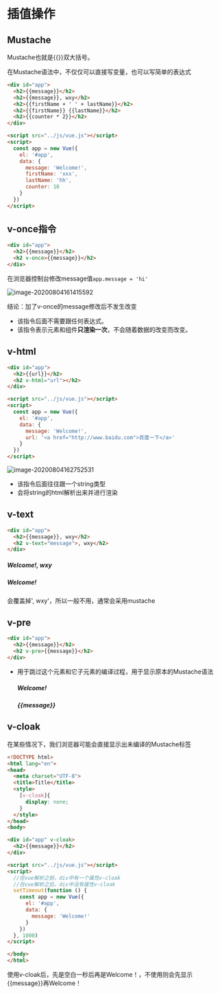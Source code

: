 # 插值操作

## Mustache

Mustache也就是{{}}双大括号。

在Mustache语法中，不仅仅可以直接写变量，也可以写简单的表达式

```html
<div id="app">
  <h2>{{message}}</h2>
  <h2>{{message}}, wxy</h2>
  <h2>{{firstName + ' ' + lastName}}</h2>
  <h2>{{firstName}} {{lastName}}</h2>
  <h2>{{counter * 2}}</h2>
</div>

<script src="../js/vue.js"></script>
<script>
  const app = new Vue({
    el: '#app',
    data: {
      message: 'Welcome!',
      firstName: 'xxx',
      lastName: 'hh',
      counter: 10
    }
  })
</script>
```

## v-once指令

```html
<div id="app">
  <h2>{{message}}</h2>
  <h2 v-once>{{message}}</h2>
</div>
```

在浏览器控制台修改message值`app.message = 'hi'`

![image-20200804161415592](E:\vue-github-repo\vue\images\image-20200804161415592.png)

结论：加了v-once的message修改后不发生改变

- 该指令后面不需要跟任何表达式。
- 该指令表示元素和组件**只渲染一次**，不会随着数据的改变而改变。

## v-html

```html
<div id="app">
  <h2>{{url}}</h2>
  <h2 v-html="url"></h2>
</div>

<script src="../js/vue.js"></script>
<script>
  const app = new Vue({
    el: '#app',
    data: {
      message: 'Welcome!',
      url: '<a href="http://www.baidu.com">百度一下</a>'
    }
  })
</script>
```

![image-20200804162752531](E:\vue-github-repo\vue\images\image-20200804162752531.png)

- 该指令后面往往跟一个string类型
- 会将string的html解析出来并进行渲染

## v-text

```html
<div id="app">
  <h2>{{message}}, wxy</h2>
  <h2 v-text="message">, wxy</h2>
</div>
```

##### Welcome!, wxy

##### Welcome!

会覆盖掉', wxy'，所以一般不用，通常会采用mustache

## v-pre

```HTML
<div id="app">
  <h2>{{message}}</h2>
  <h2 v-pre>{{message}}</h2>
</div>
```

- 用于跳过这个元素和它子元素的编译过程，用于显示原本的Mustache语法

  ##### Welcome!

  ##### {{message}}

## v-cloak

在某些情况下，我们浏览器可能会直接显示出未编译的Mustache标签

```HTML
<!DOCTYPE html>
<html lang="en">
<head>
  <meta charset="UTF-8">
  <title>Title</title>
  <style>
    [v-cloak]{
      display: none;
    }
  </style>
</head>
<body>

<div id="app" v-cloak>
  <h2>{{message}}</h2>
</div>

<script src="../js/vue.js"></script>
<script>
  //在vue解析之前，div中有一个属性v-cloak
  //在vue解析之后，div中没有属性v-cloak
  setTimeout(function () {
    const app = new Vue({
      el: '#app',
      data: {
        message: 'Welcome!'
      }
    })
  }, 1000)
</script>

</body>
</html>
```

使用v-cloak后，先是空白一秒后再是Welcome！，不使用则会先显示{{message}}再Welcome！